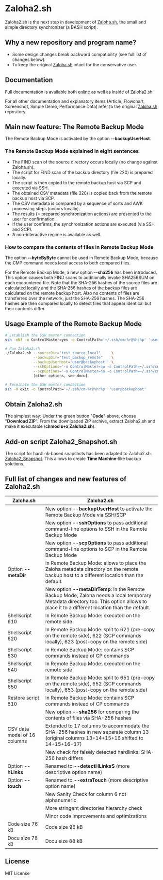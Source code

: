 # Zaloha2.sh

Zaloha2.sh is the next step in development of [Zaloha.sh](https://github.com/Fitus/Zaloha.sh), the small and simple directory synchronizer (a BASH script).

## Why a new repository and program name?

 * Some design changes break backward compatibility (see full list of changes below).
 * To keep the original [Zaloha.sh](https://github.com/Fitus/Zaloha.sh) intact for the conservative user.

## Documentation

Full documentation is available both [online](DOCUMENTATION.md) as well as inside of Zaloha2.sh.

For all other documentation and explanatory items (Article, Flowchart, Screenshot, Simple Demo, Performance Data) refer to the original
[Zaloha.sh](https://github.com/Fitus/Zaloha.sh) repository.

## Main new feature: The Remote Backup Mode

The Remote Backup Mode is activated by the option **--backupUserHost**.

### The Remote Backup Mode explained in eight sentences

 * The FIND scan of the source directory occurs locally (no change against Zaloha.sh).
 * The script for FIND scan of the backup directory (file 220) is prepared locally.
 * The script is then copied to the remote backup host via SCP and executed via SSH.
 * The obtained CSV metadata (file 320) is copied back from the remote backup host via SCP.
 * The CSV metadata is compared by a sequence of sorts and AWK processing steps (occurs locally).
 * The results (= prepared synchronization actions) are presented to the user for confirmation.
 * If the user confirms, the synchronization actions are executed (via SSH and SCP).
 * A non-interactive regime is available as well.

### How to compare the contents of files in Remote Backup Mode

The option **--byteByByte** cannot be used in Remote Backup Mode, because the CMP command needs local access to both compared files.

For the Remote Backup Mode, a new option **--sha256** has been introduced. This option causes both FIND scans to additionally
invoke SHA256SUM on each encountered file. Note that the SHA-256 hashes of the source files are calculated locally and the
SHA-256 hashes of the backup files are calculated on the remote backup host. Also no contents of files are transferred
over the network, just the SHA-256 hashes. The SHA-256 hashes are then compared locally to detect files that appear identical
but their contents differ.

## Usage Example of the Remote Backup Mode

```bash
# Establish the SSH master connection
ssh -nNf -o ControlMaster=yes -o ControlPath='~/.ssh/cm-%r@%h:%p' 'user@backuphost'

# Run Zaloha2.sh
./Zaloha2.sh --sourceDir="test_source_local"     \
             --backupDir="test_backup_remote"    \
             --backupUserHost='user@backuphost'  \
             --sshOptions='-o ControlMaster=no -o ControlPath=~/.ssh/cm-%r@%h:%p'     \
             --scpOptions='-o ControlMaster=no -o ControlPath=~/.ssh/cm-%r@%h:%p -T'  \
             [other options, see docu]

# Terminate the SSH master connection
ssh -O exit -o ControlPath='~/.ssh/cm-%r@%h:%p' 'user@backuphost'
```

## Obtain Zaloha2.sh

The simplest way: Under the green button "<b>Code</b>" above, choose "<b>Download ZIP</b>".
From the downloaded ZIP archive, extract Zaloha2.sh and make it executable (<b>chmod u+x Zaloha2.sh</b>).

## Add-on script Zaloha2_Snapshot.sh

The script for hardlink-based snapshots has been adapted to Zaloha2.sh: [Zaloha2_Snapshot](https://github.com/Fitus/Zaloha2_Snapshot.sh).
This allows to create **Time&nbsp;Machine**-like backup solutions.

## Full list of changes and new features of Zaloha2.sh

Zaloha.sh | Zaloha2.sh
--------- | ----------
&nbsp; | New option **--backupUserHost** to activate the Remote Backup Mode via SSH/SCP
&nbsp; | New option **--sshOptions** to pass additional command-line options to SSH in the Remote Backup Mode
&nbsp; | New option **--scpOptions** to pass additional command-line options to SCP in the Remote Backup Mode
Option **--metaDir** | In Remote Backup Mode: allows to place the Zaloha metadata directory on the remote backup host to a different location than the default.
&nbsp; | New option **--metaDirTemp**: In the Remote Backup Mode, Zaloha needs a local temporary Metadata directory too. This option allows to place it to a different location than the default.
Shellscript 610 | In Remote Backup Mode: executed on the remote side
Shellscript 620 | In Remote Backup Mode: split to 621 (pre-copy on the remote side), 622 (SCP commands locally), 623 (post-copy on the remote side)
Shellscript 630 | In Remote Backup Mode: contains SCP commands instead of CP commands
Shellscript 640 | In Remote Backup Mode: executed on the remote side
Shellscript 650 | In Remote Backup Mode: split to 651 (pre-copy on the remote side), 652 (SCP commands locally), 653 (post-copy on the remote side)
Restore script 810 | In Remote Backup Mode: contains SCP commands instead of CP commands
&nbsp; | New option **--sha256** for comparing the contents of files via SHA-256 hashes
CSV data model of 16 columns | Extended to 17 columns to accommodate the SHA-256 hashes in new separate column 13 (original columns 13+14+15+16 shifted to 14+15+16+17)
&nbsp; | New check for falsely detected hardlinks: SHA-256 hash differs
Option **--hLinks** | Renamed to **--detectHLinksS** (more descriptive option name)
Option **--touch** | Renamed to **--extraTouch** (more descriptive option name)
&nbsp; | New Sanity Check for column 6 not alphanumeric
&nbsp; | More stringent directories hierarchy check
&nbsp; | Minor code improvements and optimizations
Code size 76 kB | Code size 96 kB
Docu size 78 kB | Docu size 88 kB

## License
MIT License
